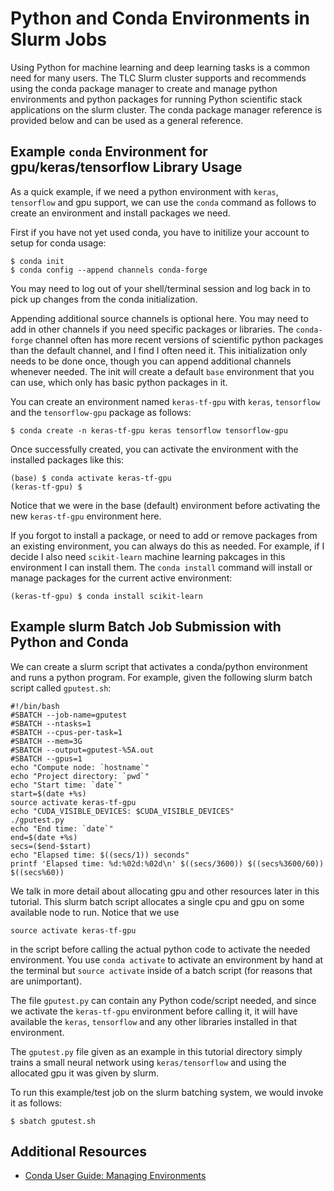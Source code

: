 # Python and Conda Environments in Slurm Jobs

Using Python for machine learning and deep learning tasks is a common need for many users.  The TLC Slurm cluster supports and recommends
using the conda package manager to create and manage python environments and python packages for running Python scientific stack
applications on the slurm cluster.  The conda package manager reference is provided below and can be used as a general reference.

## Example `conda` Environment for gpu/keras/tensorflow Library Usage

As a quick example, if we need a python environment with `keras`, `tensorflow` and gpu support, we can use the `conda` command
as follows to create an environment and install packages we need.

First if you have not yet used conda, you have to initilize your account to setup for conda usage:

```
$ conda init
$ conda config --append channels conda-forge
```

You may need to log out of your shell/terminal session and log back in to pick up changes from the conda
initialization.

Appending additional source channels is optional here.  You may need to add in other channels if you need specific packages or
libraries.  The `conda-forge` channel often has more recent versions of scientific python packages than the default channel, and I
find I often need it.  This initialization only needs to be done once, though you can append additional channels whenever
needed.  The init will create a default `base` environment that you can use, which only has basic python packages in it.

You can create an environment named `keras-tf-gpu` with `keras`, `tensorflow` and the `tensorflow-gpu` package as follows:

```
$ conda create -n keras-tf-gpu keras tensorflow tensorflow-gpu
```

Once successfully created, you can activate the environment with the installed packages like this:

```
(base) $ conda activate keras-tf-gpu
(keras-tf-gpu) $ 
```

Notice that we were in the base (default) environment before activating the new `keras-tf-gpu` environment here.

If you forgot to install a package, or need to add or remove packages from an existing environment, you can always
do this as needed.  For example, if I decide I also need `scikit-learn` machine learning pakcages in this environment
I can install them.  The `conda install` command will install or manage packages for the current active environment:

```
(keras-tf-gpu) $ conda install scikit-learn
```

## Example slurm Batch Job Submission with Python and Conda

We can create a slurm script that activates a conda/python environment and runs a python program.  For
example, given the following slurm batch script called `gputest.sh`:

```
#!/bin/bash
#SBATCH --job-name=gputest
#SBATCH --ntasks=1
#SBATCH --cpus-per-task=1
#SBATCH --mem=3G
#SBATCH --output=gputest-%5A.out
#SBATCH --gpus=1
echo "Compute node: `hostname`"
echo "Project directory: `pwd`"
echo "Start time: `date`"
start=$(date +%s)
source activate keras-tf-gpu
echo "CUDA_VISIBLE_DEVICES: $CUDA_VISIBLE_DEVICES"
./gputest.py
echo "End time: `date`"
end=$(date +%s)
secs=($end-$start)
echo "Elapsed time: $((secs/1)) seconds"
printf 'Elapsed time: %d:%02d:%02d\n' $((secs/3600)) $((secs%3600/60)) $((secs%60))
```

We talk in more detail about allocating gpu and other resources later in this tutorial.  This slurm batch
script allocates a single cpu and gpu on some available node to run.  Notice that we use

```
source activate keras-tf-gpu
```

in the script before calling the actual python code to activate the needed environment.  You use
`conda activate` to activate an environment by hand at the terminal but `source activate` inside
of a batch script (for reasons that are unimportant).

The file `gputest.py` can contain any Python code/script needed, and since we activate the
`keras-tf-gpu` environment before calling it, it will have available the `keras`, `tensorflow`
and any other libraries installed in that environment.

The `gputest.py` file given as an example in this tutorial directory simply trains
a small neural network using `keras/tensorflow` and using the allocated gpu it was given
by slurm.

To run this example/test job on the slurm batching system, we would invoke it as follows:

```
$ sbatch gputest.sh
```

## Additional Resources

- [Conda User Guide: Managing Environments](https://conda.io/projects/conda/en/latest/user-guide/tasks/manage-environments.html)
